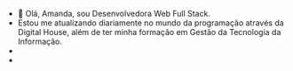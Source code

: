 - 👋 Olá, Amanda, sou Desenvolvedora Web Full Stack.
-    Estou  me atualizando diariamente no mundo da programação através da Digital House, além de ter minha formação em 
Gestão da Tecnologia da Informação.
-   
- 
<!---
ambelmont/ambelmont is a ✨ special ✨ repository because its `README.md` (this file) appears on your GitHub profile.
You can click the Preview link to take a look at your changes.
--->
